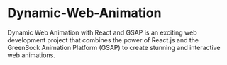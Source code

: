 # Dynamic-Web-Animation
Dynamic Web Animation with React and GSAP is an exciting web development project that combines the power of React.js and the GreenSock Animation Platform (GSAP) to create stunning and interactive web animations.
